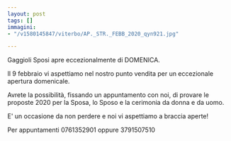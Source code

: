 ```yaml
---
layout: post
tags: []
immagini:
- "/v1580145847/viterbo/AP._STR._FEBB_2020_qyn921.jpg"

---
```

Gaggioli Sposi apre eccezionalmente di DOMENICA.

Il 9 febbraio vi aspettiamo nel nostro punto vendita per un eccezionale apertura domenicale.

Avrete la possibilità, fissando un appuntamento con noi, di provare le proposte 2020 per la Sposa, lo Sposo e la cerimonia da donna e da uomo.

E' un occasione da non perdere e noi vi aspettiamo a braccia aperte!

Per appuntamenti 0761352901 oppure 3791507510